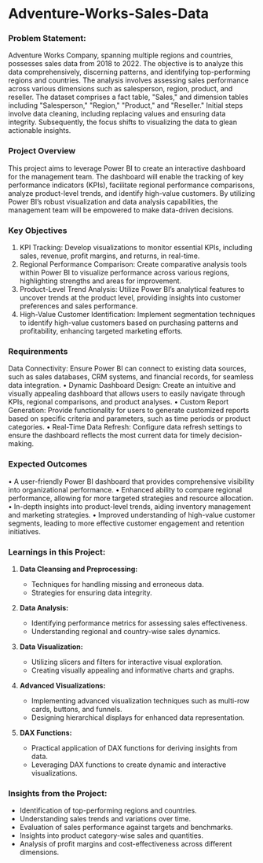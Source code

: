 # Adventure-Works-Sales-Data
### Problem Statement:
Adventure Works Company, spanning multiple regions and countries, possesses sales data from 2018 to 2022. The objective is to analyze this data comprehensively, discerning patterns, and identifying top-performing regions and countries. The analysis involves assessing sales performance across various dimensions such as salesperson, region, product, and reseller. The dataset comprises a fact table, "Sales," and dimension tables including "Salesperson," "Region," "Product," and "Reseller." Initial steps involve data cleaning, including replacing values and ensuring data integrity. Subsequently, the focus shifts to visualizing the data to glean actionable insights.

### Project Overview
This project aims to leverage Power BI to create an interactive dashboard for the management team. The
dashboard will enable the tracking of key performance indicators (KPIs), facilitate regional performance
comparisons, analyze product-level trends, and identify high-value customers. By utilizing Power BI’s
robust visualization and data analysis capabilities, the management team will be empowered to make
data-driven decisions.
### Key Objectives
1. KPI Tracking: Develop visualizations to monitor essential KPIs, including sales, revenue, profit
margins, and returns, in real-time.
2. Regional Performance Comparison: Create comparative analysis tools within Power BI to
visualize performance across various regions, highlighting strengths and areas for improvement.
3. Product-Level Trend Analysis: Utilize Power BI’s analytical features to uncover trends at the
product level, providing insights into customer preferences and sales performance.
4. High-Value Customer Identification: Implement segmentation techniques to identify high-value
customers based on purchasing patterns and profitability, enhancing targeted marketing efforts.
### Requirenments
Data Connectivity: Ensure Power BI can connect to existing data sources, such as sales
databases, CRM systems, and financial records, for seamless data integration.
• Dynamic Dashboard Design: Create an intuitive and visually appealing dashboard that allows
users to easily navigate through KPIs, regional comparisons, and product analyses.
• Custom Report Generation: Provide functionality for users to generate customized reports
based on specific criteria and parameters, such as time periods or product categories.
• Real-Time Data Refresh: Configure data refresh settings to ensure the dashboard reflects the
most current data for timely decision-making.
### Expected Outcomes
• A user-friendly Power BI dashboard that provides comprehensive visibility into organizational
performance.
• Enhanced ability to compare regional performance, allowing for more targeted strategies and
resource allocation.
• In-depth insights into product-level trends, aiding inventory management and marketing
strategies.
• Improved understanding of high-value customer segments, leading to more effective customer
engagement and retention initiatives.

### Learnings in this Project:
1. **Data Cleansing and Preprocessing:**
   - Techniques for handling missing and erroneous data.
   - Strategies for ensuring data integrity.

2. **Data Analysis:**
   - Identifying performance metrics for assessing sales effectiveness.
   - Understanding regional and country-wise sales dynamics.

3. **Data Visualization:**
   - Utilizing slicers and filters for interactive visual exploration.
   - Creating visually appealing and informative charts and graphs.

4. **Advanced Visualizations:**
   - Implementing advanced visualization techniques such as multi-row cards, buttons, and funnels.
   - Designing hierarchical displays for enhanced data representation.

5. **DAX Functions:**
   - Practical application of DAX functions for deriving insights from data.
   - Leveraging DAX functions to create dynamic and interactive visualizations.

### Insights from the Project:
- Identification of top-performing regions and countries.
- Understanding sales trends and variations over time.
- Evaluation of sales performance against targets and benchmarks.
- Insights into product category-wise sales and quantities.
- Analysis of profit margins and cost-effectiveness across different dimensions.

